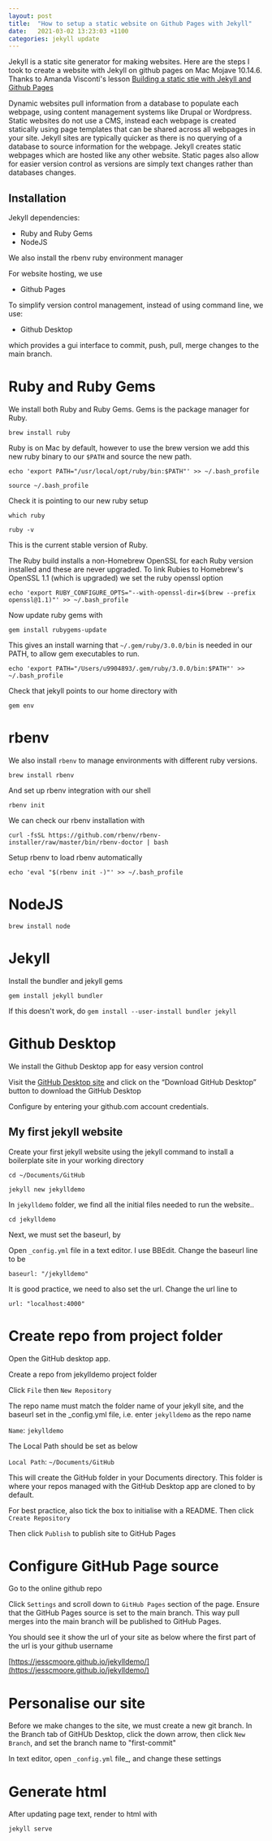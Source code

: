 ```yaml
---
layout: post
title:  "How to setup a static website on Github Pages with Jekyll"
date:   2021-03-02 13:23:03 +1100
categories: jekyll update
---
```

Jekyll is a static site generator for making websites. Here are the steps I took to create a website with Jekyll on github pages on Mac Mojave 10.14.6. Thanks to Amanda Visconti's lesson [Building a static stie with Jekyll and Github Pages](https://programminghistorian.org/en/lessons/building-static-sites-with-jekyll-github-pages)

Dynamic websites pull information from a database to populate each webpage, using content management systems like Drupal or Wordpress. Static websites do not use a CMS, instead each webpage is created statically using page templates that can be shared across all webpages in your site. Jekyll sites are typically quicker as there is no querying of a database to source information for the webpage. Jekyll creates static webpages which are hosted like any other website. Static pages also allow for easier version control as versions are simply text changes rather than databases changes.

## Installation

Jekyll dependencies:

- Ruby and Ruby Gems
- NodeJS

We also install the rbenv ruby environment manager

For website hosting, we use 

- Github Pages

To simplify version control management, instead of using command line, we use:

- Github Desktop

which provides a gui interface to commit, push, pull, merge changes to the main branch.


# Ruby and Ruby Gems

We install both Ruby and Ruby Gems. Gems is the package manager for Ruby.

`brew install ruby`

Ruby is on Mac by default, however to use the brew version we add this new ruby binary to our `$PATH` and source the new path.

`echo 'export PATH="/usr/local/opt/ruby/bin:$PATH"' >> ~/.bash_profile`

`source ~/.bash_profile`

Check it is pointing to our new ruby setup

`which ruby`

`ruby -v`

This is the current stable version of Ruby.

The Ruby build installs a non-Homebrew OpenSSL for each Ruby version installed and these are never upgraded. To link Rubies to Homebrew's OpenSSL 1.1 (which is upgraded) we set the ruby openssl option

`echo 'export RUBY_CONFIGURE_OPTS="--with-openssl-dir=$(brew --prefix openssl@1.1)"' >> ~/.bash_profile`

Now update ruby gems with

`gem install rubygems-update`

This gives an install warning that `~/.gem/ruby/3.0.0/bin` is needed in our PATH, to allow gem executables to run.

`echo 'export PATH="/Users/u9904893/.gem/ruby/3.0.0/bin:$PATH"' >> ~/.bash_profile`


Check that jekyll points to our home directory with

`gem env`



# rbenv 

We also install `rbenv` to manage environments with different ruby versions.

`brew install rbenv`

And set up rbenv integration with our shell

`rbenv init`

We can check our rbenv installation with

`curl -fsSL https://github.com/rbenv/rbenv-installer/raw/master/bin/rbenv-doctor | bash`

Setup rbenv to load rbenv automatically 

`echo 'eval "$(rbenv init -)"' >> ~/.bash_profile`


# NodeJS

`brew install node`


# Jekyll

Install the bundler and jekyll gems

`gem install jekyll bundler`

If this doesn't work, do `gem install --user-install bundler jekyll`


# Github Desktop

We install the Github Desktop app for easy version control


Visit the [GitHub Desktop site](https://desktop.github.com/) and click on the “Download GitHub Desktop” button to download the GitHub Desktop 
 
Configure by entering your github.com account credentials.





## My first jekyll website

Create your first jekyll website using the jekyll command to install a boilerplate site in your working directory

`cd ~/Documents/GitHub`

`jekyll new jekylldemo`

In `jekylldemo` folder, we find all the initial files needed to run the website..

`cd jekylldemo`

Next, we must set the baseurl, by

Open `_config.yml` file in a text editor. I use BBEdit. Change the baseurl line to be

`baseurl: "/jekylldemo"`

It is good practice, we need to also set the url. Change the url line to

`url: "localhost:4000"`



# Create repo from project folder

Open the GitHub desktop app. 

Create a repo from jekylldemo project folder 

Click `File` then `New Repository`

The repo name must match the folder name of your jekyll site, and the baseurl set in the _config.yml file, i.e. enter `jekylldemo` as the repo name

`Name`: `jekylldemo`

The Local Path should be set as below

`Local Path`: `~/Documents/GitHub`

This will create the GitHub folder in your Documents directory. This folder is where your repos managed with the GitHub Desktop app are cloned to by default.

For best practice, also tick the box to initialise with a README. Then click `Create Repository`

Then click `Publish` to publish site to GitHub Pages



# Configure GitHub Page source

Go to the online github repo

Click `Settings` and scroll down to `GitHub Pages` section of the page. Ensure that the GitHub Pages source is set to the main branch. This way pull merges into the main branch will be published to GitHub Pages.

You should see it show the url of your site as below where the first part of the url is your github username

[https://jesscmoore.github.io/jekylldemo/](https://jesscmoore.github.io/jekylldemo/)


# Personalise our site

Before we make changes to the site, we must create a new git branch. In the Branch tab of GitHUb Desktop, click the down arrow, then click `New Branch`, and set the branch name to "first-commit"

In text editor, open `_config.yml` file_, and change these settings



# Generate html

After updating page text, render to html with

`jekyll serve`



